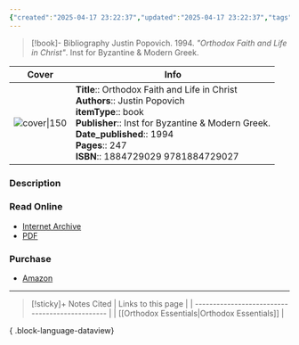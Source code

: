 ```yaml
---
{"created":"2025-04-17 23:22:37","updated":"2025-04-17 23:22:37","tags":["resource/book"],"dg-publish":true,"dg-hide":true,"permalink":"/01-library/orthodox-faith-and-life-in-christ-st-justin-popovich/","hide":true,"dgPassFrontmatter":true,"noteIcon":""}
---
```



> [!book]- Bibliography
> Justin Popovich. 1994. *"Orthodox Faith and Life in Christ"*. Inst for Byzantine & Modern Greek.




|  Cover   |  Info   |
| --- | --- |
| ![cover\|150](http://books.google.com/books/content?id=No_APQAACAAJ&printsec=frontcover&img=1&zoom=1&source=gbs_api) | **Title**:: Orthodox Faith and Life in Christ<br>**Authors**:: Justin Popovich<br>**itemType**:: book<br>**Publisher**:: Inst for Byzantine & Modern Greek.<br>**Date_published**:: 1994<br>**Pages**:: 247<br>**ISBN**:: 1884729029 9781884729027 |





### Description

### Read Online
- [Internet Archive](https://archive.org/details/FatherJustinPopovitchOrthodoxFaithAndLifeInChrist)
- [PDF](https://ia903205.us.archive.org/7/items/FatherJustinPopovitchOrthodoxFaithAndLifeInChrist/Father%20Justin%20Popovictch%20-%20Orthodox%20Faith%20and%20Life%20in%20Christ.pdf)
### Purchase
- [Amazon](https://amzn.to/3Y58kTb)


___


>[!sticky]+ Notes Cited
> | Links to this page                              |
> | ----------------------------------------------- |
> | [[Orthodox Essentials\|Orthodox Essentials]] |
> 
{ .block-language-dataview}